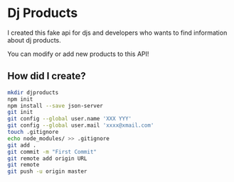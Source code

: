# Dj Products

I created this fake api for djs and developers who wants to find information about dj products.

You can modify or add new products to this API!

## How did I create?
```bash
mkdir djproducts
npm init
npm install --save json-server
git init
git config --global user.name 'XXX YYY'
git config --global user.mail 'xxxx@xmail.com'
touch .gitignore
echo node_modules/ >> .gitignore
git add .
git commit -m "First Commit"
git remote add origin URL
git remote
git push -u origin master
```
